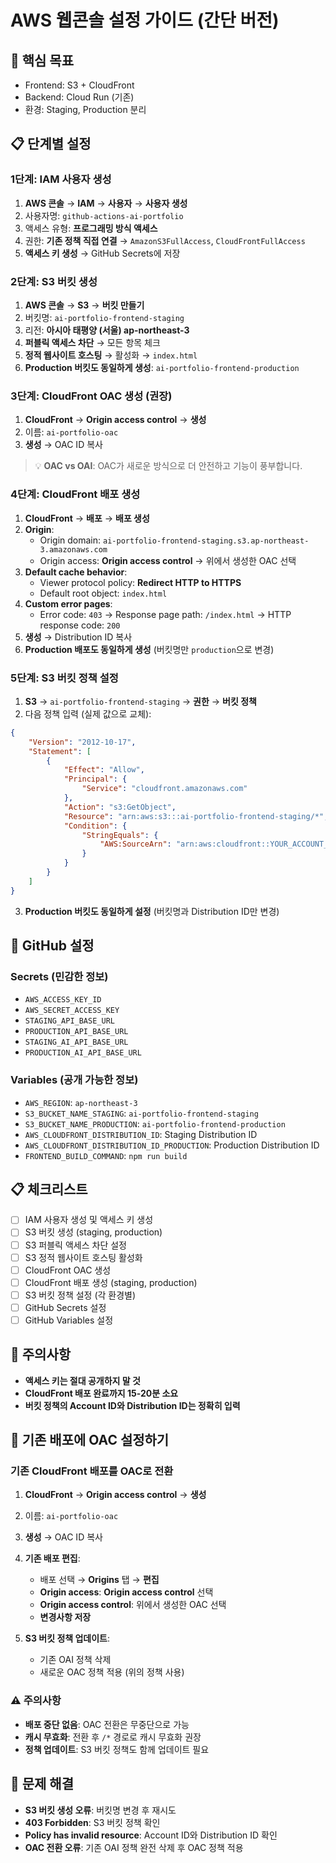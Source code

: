 # AWS 웹콘솔 설정 가이드 (간단 버전)

## 🎯 핵심 목표
- Frontend: S3 + CloudFront
- Backend: Cloud Run (기존)
- 환경: Staging, Production 분리

## 📋 단계별 설정

### 1단계: IAM 사용자 생성
1. **AWS 콘솔** → **IAM** → **사용자** → **사용자 생성**
2. 사용자명: `github-actions-ai-portfolio`
3. 액세스 유형: **프로그래밍 방식 액세스**
4. 권한: **기존 정책 직접 연결** → `AmazonS3FullAccess`, `CloudFrontFullAccess`
5. **액세스 키 생성** → GitHub Secrets에 저장

### 2단계: S3 버킷 생성
1. **AWS 콘솔** → **S3** → **버킷 만들기**
2. 버킷명: `ai-portfolio-frontend-staging`
3. 리전: **아시아 태평양 (서울) ap-northeast-3**
4. **퍼블릭 액세스 차단** → 모든 항목 체크
5. **정적 웹사이트 호스팅** → 활성화 → `index.html`
6. **Production 버킷도 동일하게 생성**: `ai-portfolio-frontend-production`

### 3단계: CloudFront OAC 생성 (권장)
1. **CloudFront** → **Origin access control** → **생성**
2. 이름: `ai-portfolio-oac`
3. **생성** → OAC ID 복사

> 💡 **OAC vs OAI**: OAC가 새로운 방식으로 더 안전하고 기능이 풍부합니다.

### 4단계: CloudFront 배포 생성
1. **CloudFront** → **배포** → **배포 생성**
2. **Origin**:
   - Origin domain: `ai-portfolio-frontend-staging.s3.ap-northeast-3.amazonaws.com`
   - Origin access: **Origin access control** → 위에서 생성한 OAC 선택
3. **Default cache behavior**:
   - Viewer protocol policy: **Redirect HTTP to HTTPS**
   - Default root object: `index.html`
4. **Custom error pages**:
   - Error code: `403` → Response page path: `/index.html` → HTTP response code: `200`
5. **생성** → Distribution ID 복사
6. **Production 배포도 동일하게 생성** (버킷명만 `production`으로 변경)

### 5단계: S3 버킷 정책 설정
1. **S3** → `ai-portfolio-frontend-staging` → **권한** → **버킷 정책**
2. 다음 정책 입력 (실제 값으로 교체):

```json
{
    "Version": "2012-10-17",
    "Statement": [
        {
            "Effect": "Allow",
            "Principal": {
                "Service": "cloudfront.amazonaws.com"
            },
            "Action": "s3:GetObject",
            "Resource": "arn:aws:s3:::ai-portfolio-frontend-staging/*",
            "Condition": {
                "StringEquals": {
                    "AWS:SourceArn": "arn:aws:cloudfront::YOUR_ACCOUNT_ID:distribution/YOUR_DISTRIBUTION_ID"
                }
            }
        }
    ]
}
```

3. **Production 버킷도 동일하게 설정** (버킷명과 Distribution ID만 변경)

## 🔐 GitHub 설정

### Secrets (민감한 정보)
- `AWS_ACCESS_KEY_ID`
- `AWS_SECRET_ACCESS_KEY`
- `STAGING_API_BASE_URL`
- `PRODUCTION_API_BASE_URL`
- `STAGING_AI_API_BASE_URL`
- `PRODUCTION_AI_API_BASE_URL`

### Variables (공개 가능한 정보)
- `AWS_REGION`: `ap-northeast-3`
- `S3_BUCKET_NAME_STAGING`: `ai-portfolio-frontend-staging`
- `S3_BUCKET_NAME_PRODUCTION`: `ai-portfolio-frontend-production`
- `AWS_CLOUDFRONT_DISTRIBUTION_ID`: Staging Distribution ID
- `AWS_CLOUDFRONT_DISTRIBUTION_ID_PRODUCTION`: Production Distribution ID
- `FRONTEND_BUILD_COMMAND`: `npm run build`

## 📋 체크리스트
- [ ] IAM 사용자 생성 및 액세스 키 생성
- [ ] S3 버킷 생성 (staging, production)
- [ ] S3 퍼블릭 액세스 차단 설정
- [ ] S3 정적 웹사이트 호스팅 활성화
- [ ] CloudFront OAC 생성
- [ ] CloudFront 배포 생성 (staging, production)
- [ ] S3 버킷 정책 설정 (각 환경별)
- [ ] GitHub Secrets 설정
- [ ] GitHub Variables 설정

## 🚨 주의사항
- **액세스 키는 절대 공개하지 말 것**
- **CloudFront 배포 완료까지 15-20분 소요**
- **버킷 정책의 Account ID와 Distribution ID는 정확히 입력**

## 🔄 기존 배포에 OAC 설정하기

### 기존 CloudFront 배포를 OAC로 전환
1. **CloudFront** → **Origin access control** → **생성**
2. 이름: `ai-portfolio-oac`
3. **생성** → OAC ID 복사

4. **기존 배포 편집**:
   - 배포 선택 → **Origins** 탭 → **편집**
   - **Origin access**: **Origin access control** 선택
   - **Origin access control**: 위에서 생성한 OAC 선택
   - **변경사항 저장**

5. **S3 버킷 정책 업데이트**:
   - 기존 OAI 정책 삭제
   - 새로운 OAC 정책 적용 (위의 정책 사용)

### ⚠️ 주의사항
- **배포 중단 없음**: OAC 전환은 무중단으로 가능
- **캐시 무효화**: 전환 후 `/*` 경로로 캐시 무효화 권장
- **정책 업데이트**: S3 버킷 정책도 함께 업데이트 필요

## 🔧 문제 해결
- **S3 버킷 생성 오류**: 버킷명 변경 후 재시도
- **403 Forbidden**: S3 버킷 정책 확인
- **Policy has invalid resource**: Account ID와 Distribution ID 확인
- **OAC 전환 오류**: 기존 OAI 정책 완전 삭제 후 OAC 정책 적용